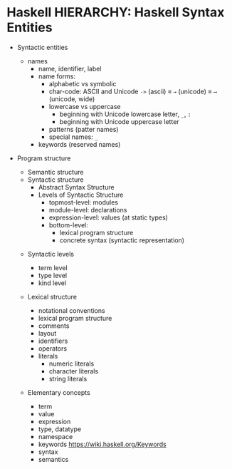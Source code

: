 # Haskell HIERARCHY: Haskell Syntax Entities

* Syntactic entities
  - names
    - name, identifier, label
    - name forms:
      - alphabetic vs symbolic
      - char-code: ASCII and Unicode
        `->` (ascii) ≡ `→` (unicode) ≡ `⟶` (unicode, wide)
      - lowercase vs uppercase
        - beginning with Unicode lowercase letter, `_`, `:`
        - beginning with Unicode uppercase letter
      - patterns (patter names)
      - special names: `_`
    - keywords (reserved names)


* Program structure
  - Semantic structure
  - Syntactic structure
    - Abstract Syntax Structure
    - Levels of Syntactic Structure
      - topmost-level: modules
      - module-level: declarations
      - expression-level: values (at static types)
      - bottom-level:
        - lexical program structure
        - concrete syntax (syntactic representation)


  * Syntactic levels
    - term level
    - type level
    - kind level
  * Lexical structure
    - notational conventions
    - lexical program structure
    - comments
    - layout
    - identifiers
    - operators
    - literals
      - numeric literals
      - character literals
      - string literals

  * Elementary concepts
    - term
    - value
    - expression
    - type, datatype
    - namespace
    - keywords https://wiki.haskell.org/Keywords
    - syntax
    - semantics
